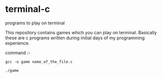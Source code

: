 # terminal-c
programs to play on terminal

This repository contains games which you can play on terminal.
Basically these are c programs written during initial days of my programming experience.

command :-

    gcc -o game name_of_the_file.c
  
    ./game
